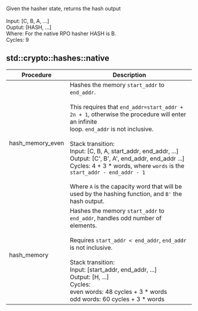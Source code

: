 Given the hasher state, returns the hash output<br /><br />Input: [C, B, A, ...]<br />Ouptut: [HASH, ...]<br />Where: For the native RPO hasher HASH is B.<br />Cycles: 9<br />
## std::crypto::hashes::native
| Procedure | Description |
| ----------- | ------------- |
| hash_memory_even | Hashes the memory `start_addr` to `end_addr`.<br /><br />This requires that `end_addr=start_addr + 2n + 1`, otherwise the procedure will enter an infinite<br />loop. `end_addr` is not inclusive.<br /><br />Stack transition:<br />Input: [C, B, A, start_addr, end_addr, ...]<br />Output: [C', B', A', end_addr, end_addr ...]<br />Cycles: 4 + 3 * words, where `words` is the `start_addr - end_addr - 1`<br /><br />Where `A` is the capacity word that will be used by the hashing function, and `B'` the hash output.<br /> |
| hash_memory | Hashes the memory `start_addr` to `end_addr`, handles odd number of elements.<br /><br />Requires `start_addr < end_addr`, `end_addr` is not inclusive.<br /><br />Stack transition:<br />Input: [start_addr, end_addr, ...]<br />Output: [H, ...]<br />Cycles:<br />even words: 48 cycles + 3 * words<br />odd words: 60 cycles + 3 * words<br /> |
